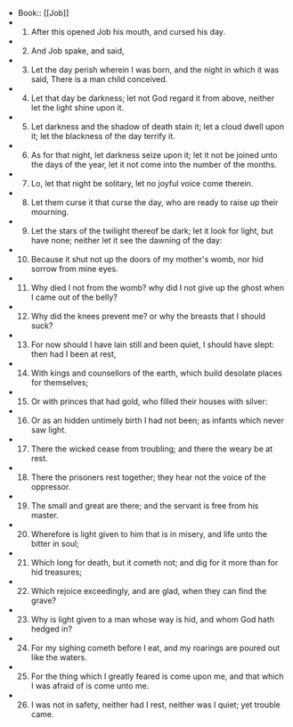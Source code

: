 - Book:: [[Job]]
- 1. After this opened Job his mouth, and cursed his day.
- 2. And Job spake, and said,
- 3. Let the day perish wherein I was born, and the night in which it was said, There is a man child conceived.
- 4. Let that day be darkness; let not God regard it from above, neither let the light shine upon it.
- 5. Let darkness and the shadow of death stain it; let a cloud dwell upon it; let the blackness of the day terrify it.
- 6. As for that night, let darkness seize upon it; let it not be joined unto the days of the year, let it not come into the number of the months.
- 7. Lo, let that night be solitary, let no joyful voice come therein.
- 8. Let them curse it that curse the day, who are ready to raise up their mourning.
- 9. Let the stars of the twilight thereof be dark; let it look for light, but have none; neither let it see the dawning of the day:
- 10. Because it shut not up the doors of my mother's womb, nor hid sorrow from mine eyes.
- 11. Why died I not from the womb? why did I not give up the ghost when I came out of the belly?
- 12. Why did the knees prevent me? or why the breasts that I should suck?
- 13. For now should I have lain still and been quiet, I should have slept: then had I been at rest,
- 14. With kings and counsellors of the earth, which build desolate places for themselves;
- 15. Or with princes that had gold, who filled their houses with silver:
- 16. Or as an hidden untimely birth I had not been; as infants which never saw light.
- 17. There the wicked cease from troubling; and there the weary be at rest.
- 18. There the prisoners rest together; they hear not the voice of the oppressor.
- 19. The small and great are there; and the servant is free from his master.
- 20. Wherefore is light given to him that is in misery, and life unto the bitter in soul;
- 21. Which long for death, but it cometh not; and dig for it more than for hid treasures;
- 22. Which rejoice exceedingly, and are glad, when they can find the grave?
- 23. Why is light given to a man whose way is hid, and whom God hath hedged in?
- 24. For my sighing cometh before I eat, and my roarings are poured out like the waters.
- 25. For the thing which I greatly feared is come upon me, and that which I was afraid of is come unto me.
- 26. I was not in safety, neither had I rest, neither was I quiet; yet trouble came.
